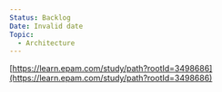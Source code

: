 ```yaml
---
Status: Backlog
Date: Invalid date
Topic:
  - Architecture
---
```

[https://learn.epam.com/study/path?rootId=3498686](https://learn.epam.com/study/path?rootId=3498686)